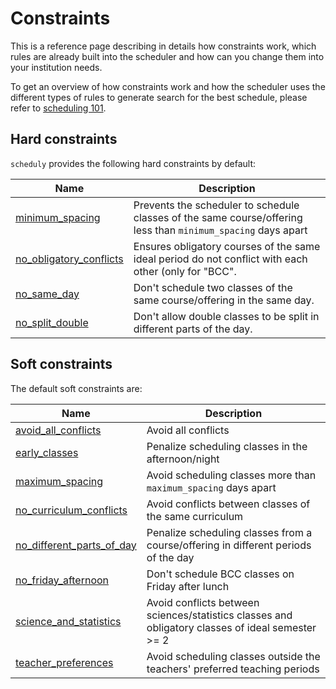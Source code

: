 # Constraints

This is a reference page describing in details how constraints work, which rules
are already built into the scheduler and how can you change them into your
institution needs.

To get an overview of how constraints work and how the scheduler uses the
different types of rules to generate search for the best schedule, please refer
to [scheduling 101](docs/scheduling_101.md).

## Hard constraints

`scheduly` provides the following hard constraints by default:

| Name                                                              | Description                                                                                                   |
| ----------------------------------------------------------------- | ------------------------------------------------------------------------------------------------------------- |
| [minimum_spacing](src/asp/hard/minimum_spacing.lp)                | Prevents the scheduler to schedule classes of the same course/offering less than `minimum_spacing` days apart |
| [no_obligatory_conflicts](src/as/hard/no_obligatory_conflicts.lp) | Ensures obligatory courses of the same ideal period do not conflict with each other (only for "BCC".          |
| [no_same_day](src/asp/hard/no_same_day.lp)                        | Don't schedule two classes of the same course/offering in the same day.                                       |
| [no_split_double](src/asp/hard/no_split_double.lp)                | Don't allow double classes to be split in different parts of the day.                                         |

## Soft constraints

The default soft constraints are:

| Name                                                                   | Description                                                                                       |
| ---------------------------------------------------------------------- | ------------------------------------------------------------------------------------------------- |
| [avoid_all_conflicts](src/asp/soft/avoid_all_conflicts.lp)             | Avoid all conflicts                                                                               |
| [early_classes](src/asp/soft/early_classes.lp)                         | Penalize scheduling classes in the afternoon/night                                                |
| [maximum_spacing](src/asp/soft/maximum_spacing.lp)                     | Avoid scheduling classes more than `maximum_spacing` days apart                                   |
| [no_curriculum_conflicts](src/asp/soft/no_curriculum_conflicts.lp)     | Avoid conflicts between classes of the same curriculum                                            |
| [no_different_parts_of_day](src/asp/soft/no_different_parts_of_day.lp) | Penalize scheduling classes from a course/offering in different periods of the day                |
| [no_friday_afternoon](src/asp/soft/no_friday_afternoon.lp)             | Don't schedule BCC classes on Friday after lunch                                                  |
| [science_and_statistics](src/asp/soft/science_and_statistics.lp)       | Avoid conflicts between sciences/statistics classes and obligatory classes of ideal semester >= 2 |
| [teacher_preferences](src/asp/soft/teacher_preferences.lp)             | Avoid scheduling classes outside the teachers' preferred teaching periods                         |
